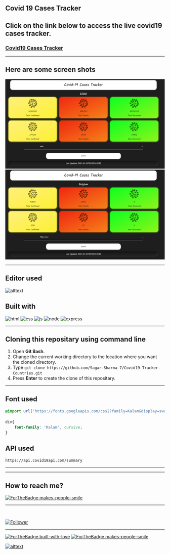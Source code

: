 ## Covid 19 Cases Tracker
## Click on the link below to access the live covid19 cases tracker. 
### [Covid19 Cases Tracker](https://sagar-sharma-7.github.io/Covid19-Tracker-Countries/)

<hr>

## Here are some screen shots

<p align="center">
  <img src="public/img/result1.png" title="result">
  <br>
  <img src="public/img/result2.png" title="result">
</p>

<hr>

## Editor used 
![alttext](https://img.shields.io/badge/Visual_Studio_Code-0078D4?style=for-the-badge&logo=visual%20studio%20code&logoColor=white)

## Built with 
 ![html](https://img.shields.io/badge/HTML5-E34F26?style=for-the-badge&logo=html5&logoColor=white)
 ![css](https://img.shields.io/badge/CSS3-1572B6?style=for-the-badge&logo=css3&logoColor=white)
 ![js](https://img.shields.io/badge/JavaScript-F7DF1E?style=for-the-badge&logo=javascript&logoColor=black)
 ![node](https://img.shields.io/badge/Node.js-43853D?style=for-the-badge&logo=node.js&logoColor=white)
 ![express](https://img.shields.io/badge/express-000000?style=for-the-badge&logo=express&logoColor=white)

 <hr>

 ## Cloning this repositary using command line
 1. Open **Git Bash**.
 1. Change the current working directory to the location where you want the cloned directory.
 1. Type `git clone https://github.com/Sagar-Sharma-7/Covid19-Tracker-Countries.git`
 1. Press **Enter** to create the clone of this repositary.

 <hr>

## Font used 
```css 
@import url('https://fonts.googleapis.com/css2?family=Kalam&display=swap');

div{
    font-family: 'Kalam', cursive;
}
```

## API used
```
https://api.covid19api.com/summary
```


  
<hr>


<hr>

 ## How to reach me?
 [ ![ForTheBadge makes-people-smile](https://img.shields.io/badge/Gmail-D14836?style=for-the-badge&logo=gmail&logoColor=white)](mailto:official360priti@gmail.com)
 <hr>
 <br>

[![Follower](https://img.shields.io/github/followers/priti163?style=social)](https://github.com/priti163)
 <hr>
 <p float="left">

[![ForTheBadge built-with-love](https://forthebadge.com/images/badges/built-with-love.svg)](https://github.com/priti163)
[ ![ForTheBadge makes-people-smile](https://forthebadge.com/images/badges/makes-people-smile.svg)](https://github.com/priti163)

</p>


[![alttext](https://img.shields.io/badge/GitHub-100000?style=for-the-badge&logo=github&logoColor=white)](https://github.com/priti163)


